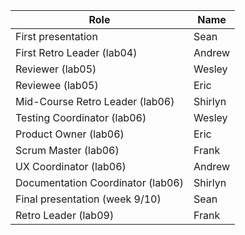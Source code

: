 | Role                             |   Name              |
|----------------------------------|---------------------|   
| First presentation               |  Sean               |
| First Retro Leader (lab04)       |  Andrew             |
| Reviewer (lab05)                 |  Wesley             |
| Reviewee (lab05)                 |  Eric               |
| Mid-Course Retro Leader (lab06)  |  Shirlyn            |
| Testing Coordinator (lab06)      |  Wesley             |
| Product Owner (lab06)            |  Eric               |
| Scrum Master (lab06)             |  Frank              |
| UX Coordinator (lab06)           |  Andrew             |
| Documentation Coordinator (lab06)|  Shirlyn            |
| Final presentation (week 9/10)   |  Sean               |
| Retro Leader (lab09)             |  Frank              |
